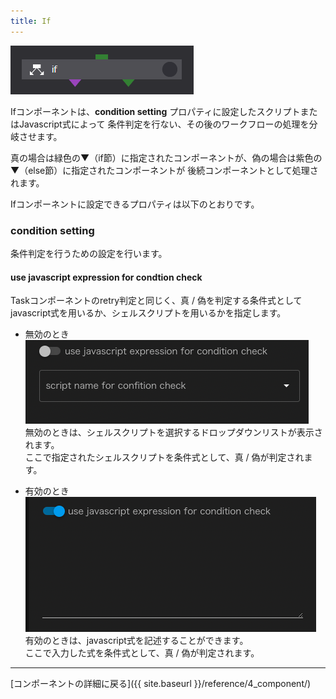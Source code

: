 ```yaml
---
title: If
---
```


![img](./img/if.png "if")

Ifコンポーネントは、__condition setting__ プロパティに設定したスクリプトまたはJavascript式によって
条件判定を行ない、その後のワークフローの処理を分岐させます。

真の場合は緑色の▼（if節）に指定されたコンポーネントが、偽の場合は紫色の▼（else節）に指定されたコンポーネントが
後続コンポーネントとして処理されます。

Ifコンポーネントに設定できるプロパティは以下のとおりです。

### condition setting
条件判定を行うための設定を行います。
<!--Taskコンポーネントのretry処理と同様です。-->

#### use javascript expression for condtion check
Taskコンポーネントのretry判定と同じく、真 / 偽を判定する条件式としてjavascript式を用いるか、シェルスクリプトを用いるかを指定します。

 - 無効のとき  
 ![img](./img/task_retry_expression_disable.png "task_retry_expression_disable")<br/>
無効のときは、シェルスクリプトを選択するドロップダウンリストが表示されます。  
ここで指定されたシェルスクリプトを条件式として、真 / 偽が判定されます。

 - 有効のとき  
![img](./img/task_retry_expression_enable.png "task_retry_expression_enable")<br/>
有効のときは、javascript式を記述することができます。  
ここで入力した式を条件式として、真 / 偽が判定されます。


--------
[コンポーネントの詳細に戻る]({{ site.baseurl }}/reference/4_component/)
